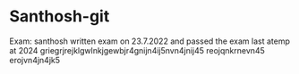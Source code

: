 # Santhosh-git
Exam:
santhosh written exam on 23.7.2022
and passed the exam last atemp at 2024
griegrjrejklgwlnkjgewbjr4gnijn4ij5nvn4jnij45
reojqnkrnevn45
erojvn4jn4jk5
